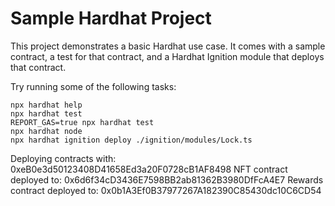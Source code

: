 # Sample Hardhat Project

This project demonstrates a basic Hardhat use case. It comes with a sample contract, a test for that contract, and a Hardhat Ignition module that deploys that contract.

Try running some of the following tasks:

```shell
npx hardhat help
npx hardhat test
REPORT_GAS=true npx hardhat test
npx hardhat node
npx hardhat ignition deploy ./ignition/modules/Lock.ts
```

Deploying contracts with: 0xeB0e3d50123408D41658Ed3a20F0728cB1AF8498
NFT contract deployed to: 0x6d6f34cD3436E7598BB2ab81362B3980DfFcA4E7
Rewards contract deployed to: 0x0b1A3Ef0B37977267A182390C85430dc10C6CD54
